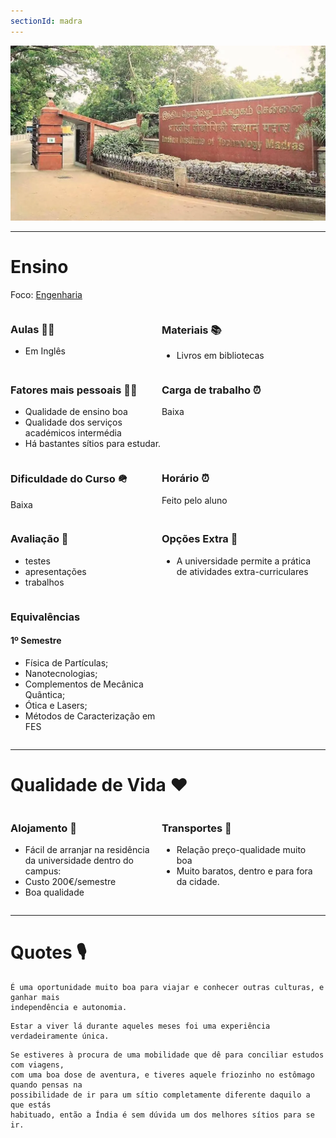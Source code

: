 ```yaml
---
sectionId: madra
---
```


<img src="images/madras.webp" alt="ITT Madra" class="rounded-image">

---

# Ensino

Foco: <u>Engenharia</u>

<div style="display: flex;">
    <div style="flex-basis: 48%;">
        <h3>Aulas 👩‍🏫</h3>
        <ul>
            <li>Em Inglês</li>
        </ul>
    </div>
    <div style="flex-basis: 48%;">
        <h3>Materiais 📚</h3>
        <ul>
            <li>Livros em bibliotecas</li>
        </ul>
    </div>
</div>

<div style="display: flex;">
    <div style="flex-basis: 48%;">
        <h3>Fatores mais pessoais 🙍‍♂️</h3>
        <ul>
            <li>Qualidade de ensino boa</li>
            <li>Qualidade dos serviços académicos intermédia</li>
            <li>Há bastantes sítios para estudar.</li>
        </ul>
    </div>
    <div style="flex-basis: 48%;">
        <h3>Carga de trabalho ⏰</h3>
        <p>Baixa</p>
    </div>
</div>

<div style="display: flex;">
    <div style="flex-basis: 48%;">
        <h3>Dificuldade do Curso 🪖</h3>
        <p>Baixa</p>
    </div>
    <div style="flex-basis: 48%;">
        <h3>Horário ⏰</h3>
        <p>Feito pelo aluno</p>
    </div>
</div>

<div style="display: flex;">
    <div style="flex-basis: 48%;">
        <h3>Avaliação 🧐</h3>
        <ul>
            <li>testes</li>
            <li>apresentações</li>
            <li>trabalhos</li>
        </ul>
    </div>
    <div style="flex-basis: 48%;">
        <h3>Opções Extra 🏅</h3>
        <ul>
            <li>A universidade permite a prática de atividades extra-curriculares</li>
        </ul>
    </div>
</div>

<div style="display: flex;">
    <div style="flex-basis: 48%;">
        <h3>Equivalências</h3>
        <h4>1º Semestre</h4>
        <ul>
            <li>Física de Partículas;</li>
            <li>Nanotecnologias;</li>
            <li>Complementos de Mecânica Quântica;</li>
            <li>Ótica e Lasers;</li>
            <li>Métodos de Caracterização em FES</li>
        </ul>
    </div>
</div>

---

# Qualidade de Vida ❤️

<div style="display: flex;">
    <div style="flex-basis: 48%;">
        <h3>Alojamento 🏡</h3>
        <ul>
            <li>Fácil de arranjar na residência da universidade dentro do campus:</li>
            <li>Custo 200€/semestre</li>
            <li>Boa qualidade</li>
        </ul>
    </div>
    <div style="flex-basis: 48%;">
        <h3>Transportes 🚌</h3>
        <ul>
            <li>Relação preço-qualidade muito boa</li>
            <li>Muito baratos, dentro e para fora da cidade.</li>
        </ul>
    </div>
</div>

---

# Quotes 🎙️

```
É uma oportunidade muito boa para viajar e conhecer outras culturas, e ganhar mais
independência e autonomia.
```

```
Estar a viver lá durante aqueles meses foi uma experiência verdadeiramente única.
```

```
Se estiveres à procura de uma mobilidade que dê para conciliar estudos com viagens,
com uma boa dose de aventura, e tiveres aquele friozinho no estômago quando pensas na
possibilidade de ir para um sítio completamente diferente daquilo a que estás
habituado, então a Índia é sem dúvida um dos melhores sítios para se ir.
```
